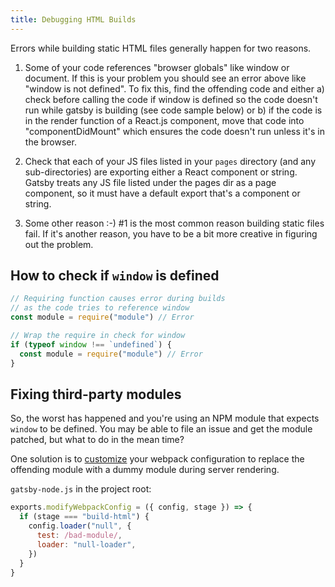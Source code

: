 ```yaml
---
title: Debugging HTML Builds
---
```


Errors while building static HTML files generally happen for two reasons.

1. Some of your code references "browser globals" like window or document. If
   this is your problem you should see an error above like "window is not
   defined". To fix this, find the offending code and either a) check before
   calling the code if window is defined so the code doesn't run while gatsby is
   building (see code sample below) or b) if the code is in the render function
   of a React.js component, move that code into "componentDidMount" which
   ensures the code doesn't run unless it's in the browser.

2. Check that each of your JS files listed in your `pages` directory (and any
   sub-directories) are exporting either a React component or string. Gatsby
   treats any JS file listed under the pages dir as a page component, so it must
   have a default export that's a component or string.

3. Some other reason :-) #1 is the most common reason building static files
   fail. If it's another reason, you have to be a bit more creative in figuring
   out the problem.

## How to check if `window` is defined

```javascript
// Requiring function causes error during builds
// as the code tries to reference window
const module = require("module") // Error

// Wrap the require in check for window
if (typeof window !== `undefined`) {
  const module = require("module") // Error
}
```

## Fixing third-party modules

So, the worst has happened and you're using an NPM module that expects `window`
to be defined. You may be able to file an issue and get the module patched, but
what to do in the mean time?

One solution is to [customize](../add-custom-webpack-config) your webpack
configuration to replace the offending module with a dummy module during server
rendering.

`gatsby-node.js` in the project root:

```js
exports.modifyWebpackConfig = ({ config, stage }) => {
  if (stage === "build-html") {
    config.loader("null", {
      test: /bad-module/,
      loader: "null-loader",
    })
  }
}
```

